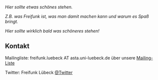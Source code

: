 *Hier sollte etwas schönes stehen.*

*Z.B. was Freifunk ist, was man damit machen kann und warum es Spaß bringt.*

*Hier sollte wirklich bald was schöneres stehen!*

## Kontakt

Mailingliste: freifunk.luebeck AT asta.uni-luebeck.de über unsere [Mailing-Liste](http://lists.asta.uni-luebeck.de/mailman/listinfo/freifunk.luebeck)

Twitter: Freifunk Lübeck [@Twitter](http://twitter.com/freifunkluebeck)


